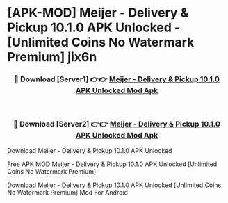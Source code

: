# [APK-MOD] Meijer - Delivery & Pickup 10.1.0 APK Unlocked - [Unlimited Coins No Watermark Premium] jix6n



<div align="center">
<h3>🔴 Download [Server1] 👉👉 <a href="https://momento.my/?title=Meijer_-_Delivery_&_Pickup_10.1.0_APK_Unlocked">Meijer - Delivery & Pickup 10.1.0 APK Unlocked Mod Apk</a></h3><br>

<h3>🔴 Download [Server2] 👉👉 <a href="https://momento.my/?title=Meijer_-_Delivery_&_Pickup_10.1.0_APK_Unlocked">Meijer - Delivery & Pickup 10.1.0 APK Unlocked Mod Apk</a></h3>
</div>



Download Meijer - Delivery & Pickup 10.1.0 APK Unlocked 

Free APK MOD Meijer - Delivery & Pickup 10.1.0 APK Unlocked [Unlimited Coins No Watermark Premium]

Download Meijer - Delivery & Pickup 10.1.0 APK Unlocked [Unlimited Coins No Watermark Premium] Mod For Android
